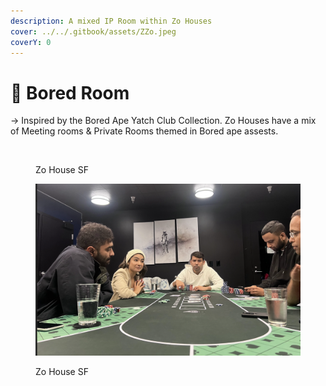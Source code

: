 ```yaml
---
description: A mixed IP Room within Zo Houses
cover: ../../.gitbook/assets/ZZo.jpeg
coverY: 0
---
```


# 📍 Bored Room

→ Inspired by the Bored Ape Yatch Club Collection. Zo Houses have a mix of Meeting rooms & Private Rooms themed in Bored ape assests.&#x20;

<figure><img src="../../.gitbook/assets/Screenshot 2025-07-03 at 2.21.20 PM.png" alt=""><figcaption><p>Zo House SF</p></figcaption></figure>

<figure><img src="../../.gitbook/assets/image (22).png" alt=""><figcaption><p>Zo House SF</p></figcaption></figure>
